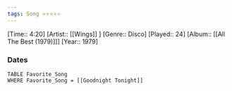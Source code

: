 ```yaml
---
tags: Song ⭐⭐⭐⭐⭐ 
---
```

[Time:: 4:20]
[Artist:: [[Wings]] ]
[Genre:: Disco]
[Played:: 24]
[Album:: [[All The Best (1979)]]]
[Year:: 1979]
### Dates
````dataview
TABLE Favorite_Song
WHERE Favorite_Song = [[Goodnight Tonight]]
````